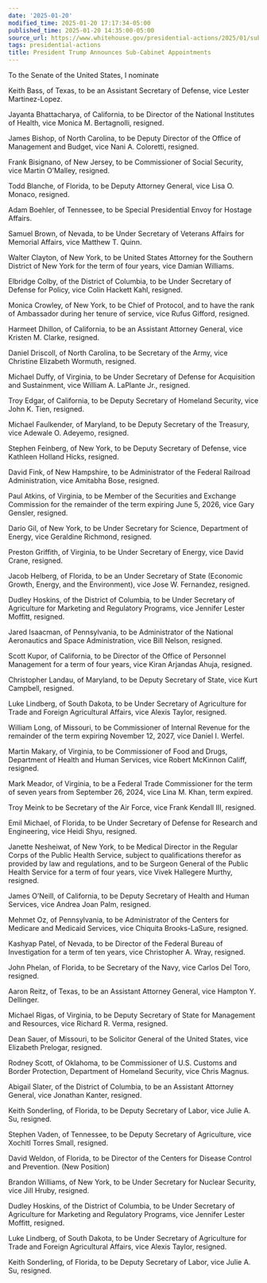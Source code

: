 ```yaml
---
date: '2025-01-20'
modified_time: 2025-01-20 17:17:34-05:00
published_time: 2025-01-20 14:35:00-05:00
source_url: https://www.whitehouse.gov/presidential-actions/2025/01/sub-cabinet-appointments/
tags: presidential-actions
title: President Trump Announces Sub-Cabinet Appointments
---
```

 
To the Senate of the United States, I nominate

Keith Bass, of Texas, to be an Assistant Secretary of Defense, vice
Lester Martinez-Lopez.

Jayanta Bhattacharya, of California, to be Director of the National
Institutes of Health, vice Monica M. Bertagnolli, resigned.

James Bishop, of North Carolina, to be Deputy Director of the Office of
Management and Budget, vice Nani A. Coloretti, resigned.

Frank Bisignano, of New Jersey, to be Commissioner of Social Security,
vice Martin O’Malley, resigned.

Todd Blanche, of Florida, to be Deputy Attorney General, vice Lisa O.
Monaco, resigned.

Adam Boehler, of Tennessee, to be Special Presidential Envoy for Hostage
Affairs.

Samuel Brown, of Nevada, to be Under Secretary of Veterans Affairs for
Memorial Affairs, vice Matthew T. Quinn.

Walter Clayton, of New York, to be United States Attorney for the
Southern District of New York for the term of four years, vice Damian
Williams.

Elbridge Colby, of the District of Columbia, to be Under Secretary of
Defense for Policy, vice Colin Hackett Kahl, resigned.

Monica Crowley, of New York, to be Chief of Protocol, and to have the
rank of Ambassador during her tenure of service, vice Rufus Gifford,
resigned.

Harmeet Dhillon, of California, to be an Assistant Attorney General,
vice Kristen M. Clarke, resigned.

Daniel Driscoll, of North Carolina, to be Secretary of the Army, vice
Christine Elizabeth Wormuth, resigned.

Michael Duffy, of Virginia, to be Under Secretary of Defense for
Acquisition and Sustainment, vice William A. LaPlante Jr., resigned.

Troy Edgar, of California, to be Deputy Secretary of Homeland Security,
vice John K. Tien, resigned.

Michael Faulkender, of Maryland, to be Deputy Secretary of the Treasury,
vice Adewale O. Adeyemo, resigned.

Stephen Feinberg, of New York, to be Deputy Secretary of Defense, vice
Kathleen Holland Hicks, resigned.

David Fink, of New Hampshire, to be Administrator of the Federal
Railroad Administration, vice Amitabha Bose, resigned.

Paul Atkins, of Virginia, to be Member of the Securities and Exchange
Commission for the remainder of the term expiring June 5, 2026, vice
Gary Gensler, resigned.

Darío Gil, of New York, to be Under Secretary for Science, Department of
Energy, vice Geraldine Richmond, resigned.

Preston Griffith, of Virginia, to be Under Secretary of Energy, vice
David Crane, resigned.

Jacob Helberg, of Florida, to be an Under Secretary of State (Economic
Growth, Energy, and the Environment), vice Jose W. Fernandez, resigned.

Dudley Hoskins, of the District of Columbia, to be Under Secretary of
Agriculture for Marketing and Regulatory Programs, vice Jennifer Lester
Moffitt, resigned.

Jared Isaacman, of Pennsylvania, to be Administrator of the National
Aeronautics and Space Administration, vice Bill Nelson, resigned.

Scott Kupor, of California, to be Director of the Office of Personnel
Management for a term of four years, vice Kiran Arjandas Ahuja,
resigned.

Christopher Landau, of Maryland, to be Deputy Secretary of State, vice
Kurt Campbell, resigned.

Luke Lindberg, of South Dakota, to be Under Secretary of Agriculture for
Trade and Foreign Agricultural Affairs, vice Alexis Taylor, resigned.

William Long, of Missouri, to be Commissioner of Internal Revenue for
the remainder of the term expiring November 12, 2027, vice Daniel I.
Werfel.

Martin Makary, of Virginia, to be Commissioner of Food and Drugs,
Department of Health and Human Services, vice Robert McKinnon Califf,
resigned.

Mark Meador, of Virginia, to be a Federal Trade Commissioner for the
term of seven years from September 26, 2024, vice Lina M. Khan, term
expired.

Troy Meink to be Secretary of the Air Force, vice Frank Kendall III,
resigned.

Emil Michael, of Florida, to be Under Secretary of Defense for Research
and Engineering, vice Heidi Shyu, resigned.

Janette Nesheiwat, of New York, to be Medical Director in the Regular
Corps of the Public Health Service, subject to qualifications therefor
as provided by law and regulations, and to be Surgeon General of the
Public Health Service for a term of four years, vice Vivek Hallegere
Murthy, resigned.

James O’Neill, of California, to be Deputy Secretary of Health and Human
Services, vice Andrea Joan Palm, resigned.

Mehmet Oz, of Pennsylvania, to be Administrator of the Centers for
Medicare and Medicaid Services, vice Chiquita Brooks-LaSure, resigned.

Kashyap Patel, of Nevada, to be Director of the Federal Bureau of
Investigation for a term of ten years, vice Christopher A. Wray,
resigned.

John Phelan, of Florida, to be Secretary of the Navy, vice Carlos Del
Toro, resigned.

Aaron Reitz, of Texas, to be an Assistant Attorney General, vice Hampton
Y. Dellinger.

Michael Rigas, of Virginia, to be Deputy Secretary of State for
Management and Resources, vice Richard R. Verma, resigned.

Dean Sauer, of Missouri, to be Solicitor General of the United States,
vice Elizabeth Prelogar, resigned.

Rodney Scott, of Oklahoma, to be Commissioner of U.S. Customs and Border
Protection, Department of Homeland Security, vice Chris Magnus.

Abigail Slater, of the District of Columbia, to be an Assistant Attorney
General, vice Jonathan Kanter, resigned.

Keith Sonderling, of Florida, to be Deputy Secretary of Labor, vice
Julie A. Su, resigned.

Stephen Vaden, of Tennessee, to be Deputy Secretary of Agriculture, vice
Xochitl Torres Small, resigned.

David Weldon, of Florida, to be Director of the Centers for Disease
Control and Prevention. (New Position)

Brandon Williams, of New York, to be Under Secretary for Nuclear
Security, vice Jill Hruby, resigned.

Dudley Hoskins, of the District of Columbia, to be Under Secretary of
Agriculture for Marketing and Regulatory Programs, vice Jennifer Lester
Moffitt, resigned.

Luke Lindberg, of South Dakota, to be Under Secretary of Agriculture for
Trade and Foreign Agricultural Affairs, vice Alexis Taylor, resigned.

Keith Sonderling, of Florida, to be Deputy Secretary of Labor, vice
Julie A. Su, resigned.
